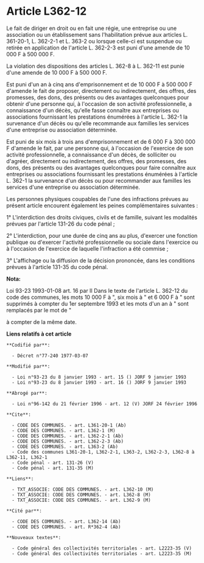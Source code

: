 # Article L362-12

Le fait de diriger en droit ou en fait une régie, une entreprise ou une association ou un établissement sans l'habilitation
prévue aux articles L. 361-20-1, L. 362-2-1 et L. 363-2 ou lorsque celle-ci est suspendue ou retirée en application de
l'article L. 362-2-3 est puni d'une amende de 10 000 F à 500 000 F.

La violation des dispositions des articles L. 362-8 à L. 362-11 est punie d'une amende de 10 000 F à 500 000 F.

Est puni d'un an à cinq ans d'emprisonnement et de 10 000 F à 500 000 F d'amende le fait de proposer, directement ou
indirectement, des offres, des promesses, des dons, des présents ou des avantages quelconques pour obtenir d'une personne
qui, à l'occasion de son activité professionnelle, a connaissance d'un décès, qu'elle fasse connaître aux entreprises ou
associations fournissant les prestations énumérées à l'article L. 362-1 la survenance d'un décès ou qu'elle recommande aux
familles les services d'une entreprise ou association déterminée.

Est puni de six mois à trois ans d'emprisonnement et de 6 000 F à 300 000 F d'amende le fait, par une personne qui, à
l'occasion de l'exercice de son activité professionnelle, a connaissance d'un décès, de solliciter ou d'agréer, directement
ou indirectement, des offres, des promesses, des dons, des présents ou des avantages quelconques pour faire connaître aux
entreprises ou associations fournissant les prestations énumérées à l'article L. 362-1 la survenance d'un décès ou pour
recommander aux familles les services d'une entreprise ou association déterminée.

Les personnes physiques coupables de l'une des infractions prévues au présent article encourent également les peines
complémentaires suivantes :

1° L'interdiction des droits civiques, civils et de famille, suivant les modalités prévues par l'article 131-26 du code
pénal ;

2° L'interdiction, pour une durée de cinq ans au plus, d'exercer une fonction publique ou d'exercer l'activité
professionnelle ou sociale dans l'exercice ou à l'occasion de l'exercice de laquelle l'infraction a été commise ;

3° L'affichage ou la diffusion de la décision prononcée, dans les conditions prévues à l'article 131-35 du code pénal.

**Nota:**

Loi 93-23 1993-01-08 art. 16 par II Dans le texte de l'article L. 362-12 du code des communes, les mots 10 000 F à ", six
mois à " et 6 000 F à " sont supprimés à compter du 1er septembre 1993 et les mots d'un an à " sont remplacés par le mot de
" 

à compter de la même date.

**Liens relatifs à cet article**

	**Codifié par**:

	  - Décret n°77-240 1977-03-07

	**Modifié par**:

	  - Loi n°93-23 du 8 janvier 1993 - art. 15 () JORF 9 janvier 1993
	  - Loi n°93-23 du 8 janvier 1993 - art. 16 () JORF 9 janvier 1993

	**Abrogé par**:

	  - Loi n°96-142 du 21 février 1996 - art. 12 (V) JORF 24 février 1996

	**Cite**:

	  - CODE DES COMMUNES. - art. L361-20-1 (Ab)
	  - CODE DES COMMUNES. - art. L362-1 (M)
	  - CODE DES COMMUNES. - art. L362-2-1 (Ab)
	  - CODE DES COMMUNES. - art. L362-2-3 (Ab)
	  - CODE DES COMMUNES. - art. L363-2 (Ab)
	  - Code des communes L361-20-1, L362-2-1, L363-2, L362-2-3, L362-8 à L362-11, L362-1
	  - Code pénal - art. 131-26 (V)
	  - Code pénal - art. 131-35 (M)

	**Liens**:

	  - TXT_ASSOCIE: CODE DES COMMUNES. - art. L362-10 (M)
	  - TXT_ASSOCIE: CODE DES COMMUNES. - art. L362-8 (M)
	  - TXT_ASSOCIE: CODE DES COMMUNES. - art. L362-9 (M)

	**Cité par**:

	  - CODE DES COMMUNES. - art. L362-14 (Ab)
	  - CODE DES COMMUNES. - art. R*362-4 (Ab)

	**Nouveaux textes**:

	  - Code général des collectivités territoriales - art. L2223-35 (V)
	  - Code général des collectivités territoriales - art. L2223-35 (M)
